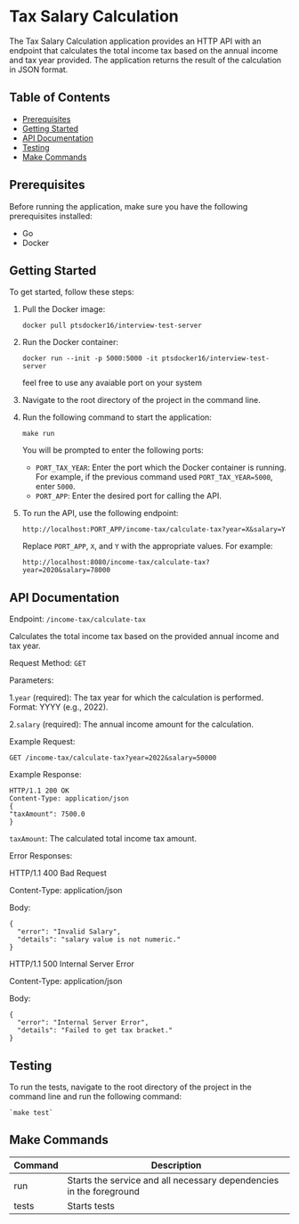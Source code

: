 # Tax Salary Calculation

The Tax Salary Calculation application provides an HTTP API with an endpoint that calculates the total income tax based on the annual income and tax year provided. The application returns the result of the calculation in JSON format.

## Table of Contents

- [Prerequisites](#prerequisites)
- [Getting Started](#getting-started)
- [API Documentation](#api-documentation)
- [Testing](#testing)
- [Make Commands](#make-commands)

## Prerequisites

Before running the application, make sure you have the following prerequisites installed:

- Go 
- Docker

## Getting Started

To get started, follow these steps:

1. Pull the Docker image:

    ```shell
    docker pull ptsdocker16/interview-test-server
    ```

2. Run the Docker container:

    ```shell
    docker run --init -p 5000:5000 -it ptsdocker16/interview-test-server
    ```
      feel free to use any avaiable port on your system

3. Navigate to the root directory of the project in the command line.

4. Run the following command to start the application:

    ```shell
    make run
    ```

   You will be prompted to enter the following ports:

   - `PORT_TAX_YEAR`: Enter the port which the Docker container is running. For example, if the previous command used `PORT_TAX_YEAR=5000`, enter `5000`.
   - `PORT_APP`: Enter the desired port for calling the API.

5. To run the API, use the following endpoint:

    ```
    http://localhost:PORT_APP/income-tax/calculate-tax?year=X&salary=Y
    ```

   Replace `PORT_APP`, `X`, and `Y` with the appropriate values. For example:

    ```
    http://localhost:8080/income-tax/calculate-tax?year=2020&salary=78000
    ```
## API Documentation
   Endpoint: `/income-tax/calculate-tax`
   
   Calculates the total income tax based on the provided annual income and tax year.

   Request Method: `GET`

   Parameters:
   
   1.`year` (required): The tax year for which the calculation is performed. Format: YYYY (e.g., 2022).

   2.`salary` (required): The annual income amount for the calculation.

   Example Request:

  `GET /income-tax/calculate-tax?year=2022&salary=50000`
  
  Example Response: 
  ```
  HTTP/1.1 200 OK
  Content-Type: application/json
{
"taxAmount": 7500.0
}
```
`taxAmount`: The calculated total income tax amount.

Error Responses:

HTTP/1.1 400 Bad Request

Content-Type: application/json

Body:
```
{
  "error": "Invalid Salary",
  "details": "salary value is not numeric."
}

```

HTTP/1.1 500 Internal Server Error

Content-Type: application/json

Body:
```
{
  "error": "Internal Server Error",
  "details": "Failed to get tax bracket."
}

```
## Testing

To run the tests, navigate to the root directory of the project in the command line and run the following command:

    `make test`

## Make Commands
  
   |  Command        | Description                                                         |
   |-----------------|---------------------------------------------------------------------|
   | run             | Starts the service and all necessary dependencies in the foreground |
   | tests           | Starts tests                                                        |    